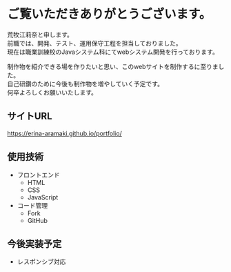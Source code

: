 # ご覧いただきありがとうございます。      

荒牧江莉奈と申します。     
前職では、開発、テスト、運用保守工程を担当しておりました。    
現在は職業訓練校のJavaシステム科にてwebシステム開発を行っております。     

制作物を紹介できる場を作りたいと思い、このwebサイトを制作するに至りました。    
自己研鑽のために今後も制作物を増やしていく予定です。    
何卒よろしくお願いいたします。     

## サイトURL
https://erina-aramaki.github.io/portfolio/

## 使用技術

- フロントエンド
    - HTML
    - CSS
    - JavaScript
- コード管理
    - Fork
    - GitHub

## 今後実装予定
- レスポンシブ対応
